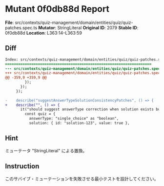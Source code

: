 # Mutant 0f0db88d Report

**File**: src/contexts/quiz-management/domain/entities/quiz/quiz-patches.spec.ts
**Mutator**: StringLiteral
**Original ID**: 2079
**Stable ID**: 0f0db88d
**Location**: L363:14–L363:59

## Diff

```diff
Index: src/contexts/quiz-management/domain/entities/quiz/quiz-patches.spec.ts
===================================================================
--- src/contexts/quiz-management/domain/entities/quiz/quiz-patches.spec.ts	original
+++ src/contexts/quiz-management/domain/entities/quiz/quiz-patches.spec.ts	mutated #2079
@@ -359,9 +359,9 @@
         });
       });
     });
 
-    describe("suggestAnswerTypeSolutionConsistencyPatches", () => {
+    describe("", () => {
       it("should suggest answerType correction when solution exists but answerType is not boolean", () => {
         const quiz = {
           answerType: "single_choice" as "boolean",
           solution: { id: "solution-123", value: true },
```

## Hint

ミューテータ "StringLiteral" による置換。

## Instruction

このサバイブ・ミューテーションを失敗させる最小テストを設計してください。
